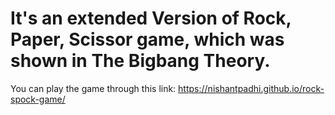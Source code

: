 # It's an extended Version of Rock, Paper, Scissor game, which was shown in The Bigbang Theory.
You can play the game through this link: https://nishantpadhi.github.io/rock-spock-game/
